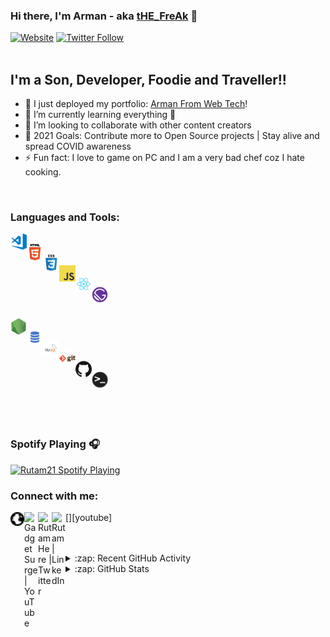 ### Hi there, I'm Arman - aka [tHE_FreAk][website] 👋

[![Website](https://img.shields.io/website?label=armanfromweb.tech&style=for-the-badge&url=https%3A%2F%2Farmanfromweb.tech)](https://megamer07.github.io/)
[![Twitter Follow](https://img.shields.io/twitter/follow/arman74895017?color=1DA1F2&logo=twitter&style=for-the-badge)](https://twitter.com/intent/follow?original_referer=https%3A%2F%2Fgithub.com%2FcodeSTACKr&screen_name=arman74895017)
<br/>
<br/>
## I'm a Son, Developer, Foodie and Traveller!!

- 🔭 I just deployed my portfolio: [Arman From Web Tech][website]!
- 🌱 I’m currently learning everything 🤣
- 👯 I’m looking to collaborate with other content creators
- 🥅 2021 Goals: Contribute more to Open Source projects | Stay alive and spread COVID awareness
- ⚡ Fun fact: I love to game on PC and I am a very bad chef coz I hate cooking.

<br/>

### Languages and Tools:


<img align="left" alt="Visual Studio Code" width="26px" src="https://raw.githubusercontent.com/github/explore/80688e429a7d4ef2fca1e82350fe8e3517d3494d/topics/visual-studio-code/visual-studio-code.png" /><br/>
<img align="left" alt="HTML5" width="26px" src="https://raw.githubusercontent.com/github/explore/80688e429a7d4ef2fca1e82350fe8e3517d3494d/topics/html/html.png" /><br/>
<img align="left" alt="CSS3" width="26px" src="https://raw.githubusercontent.com/github/explore/80688e429a7d4ef2fca1e82350fe8e3517d3494d/topics/css/css.png" /><br/>
<img align="left" alt="JavaScript" width="26px" src="https://raw.githubusercontent.com/github/explore/80688e429a7d4ef2fca1e82350fe8e3517d3494d/topics/javascript/javascript.png" /><br/>
<img align="left" alt="React" width="26px" src="https://raw.githubusercontent.com/github/explore/80688e429a7d4ef2fca1e82350fe8e3517d3494d/topics/react/react.png" /><br/>
<img align="left" alt="Gatsby" width="26px" src="https://raw.githubusercontent.com/github/explore/e94815998e4e0713912fed477a1f346ec04c3da2/topics/gatsby/gatsby.png" /><br/>
<br/>
<br/>
<img align="left" alt="Node.js" width="26px" src="https://raw.githubusercontent.com/github/explore/80688e429a7d4ef2fca1e82350fe8e3517d3494d/topics/nodejs/nodejs.png" /><br/>
<img align="left" alt="SQL" width="26px" src="https://raw.githubusercontent.com/github/explore/80688e429a7d4ef2fca1e82350fe8e3517d3494d/topics/sql/sql.png" /><br/>
<img align="left" alt="MySQL" width="26px" src="https://raw.githubusercontent.com/github/explore/80688e429a7d4ef2fca1e82350fe8e3517d3494d/topics/mysql/mysql.png" /><br/>
<img align="left" alt="Git" width="26px" src="https://raw.githubusercontent.com/github/explore/80688e429a7d4ef2fca1e82350fe8e3517d3494d/topics/git/git.png" /><br/>
<img align="left" alt="GitHub" width="26px" src="https://raw.githubusercontent.com/github/explore/78df643247d429f6cc873026c0622819ad797942/topics/github/github.png" /><br/>
<img align="left" alt="Terminal" width="26px" src="https://raw.githubusercontent.com/github/explore/80688e429a7d4ef2fca1e82350fe8e3517d3494d/topics/terminal/terminal.png" /><br/>

<br/>
<br/>
<br/>

### Spotify Playing 🎧

[<img src="https://spotify-now-playing-eight-silk.vercel.app/api/spotify.py" alt="Rutam21 Spotify Playing" width="350" />](https://open.spotify.com/user/31djyuztgrzv5hld5mbfcjiw7cdm)

### Connect with me:

[<img align="left" alt="rutamfromweb.tech" width="22px" src="https://raw.githubusercontent.com/iconic/open-iconic/master/svg/globe.svg" />][website]
[<img align="left" alt="Gadget Surge | YouTube" width="22px" src="https://cdn.jsdelivr.net/npm/simple-icons@v3/icons/youtube.svg" />][youtube]
[<img align="left" alt="RutamHere | Twitter" width="22px" src="https://cdn.jsdelivr.net/npm/simple-icons@v3/icons/twitter.svg" />][twitter]
[<img align="left" alt="Rutam | LinkedIn" width="22px" src="https://cdn.jsdelivr.net/npm/simple-icons@v3/icons/linkedin.svg" />][linkedin]

<br />
<br />

<details>
  <summary>:zap: Recent GitHub Activity</summary>
  
<!--START_SECTION:activity-->
1. 🗣 Commented on [#885](https://github.com/mattermost/mattermost-developer-documentation/issues/885) in [mattermost/mattermost-developer-documentation](https://github.com/mattermost/mattermost-developer-documentation)
2. 🗣 Commented on [#885](https://github.com/mattermost/mattermost-developer-documentation/issues/885) in [mattermost/mattermost-developer-documentation](https://github.com/mattermost/mattermost-developer-documentation)
<!--END_SECTION:activity-->

</details>

<details>
  <summary>:zap: GitHub Stats</summary>

  <img align="left" alt="ArmanChand's GitHub Stats" src="https://github-readme-stats.vercel.app/api?username=Rutam21&show_icons=true&theme=radical" />

</details>

[website]: https://megamer07.github.io/
[twitter]: https://twitter.com/arman74895017
[linkedin]: https://www.linkedin.com/in/arman-chand-020099128/
